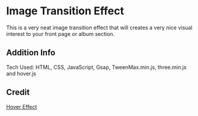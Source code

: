 # Image Transition Effect
This is a very neat image transition effect that will creates a very nice visual interest to your front page or album section.

## Addition Info
Tech Used: HTML, CSS, JavaScript, Gsap, TweenMax.min.js, three.min.js and hover.js

## Credit
[Hover Effect](https://github.com/robin-dela/hover-effect)

